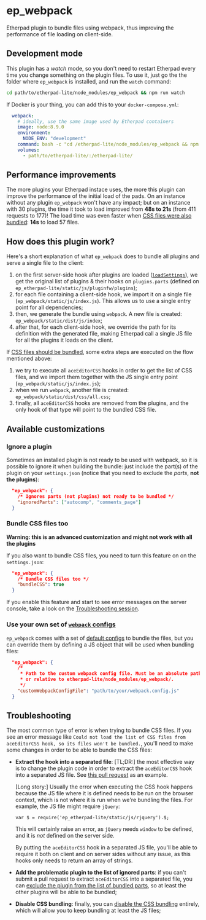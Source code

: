 # ep_webpack
Etherpad plugin to bundle files using webpack, thus improving the performance of file loading on client-side.

## Development mode

This plugin has a _watch_ mode, so you don't need to restart Etherpad every time you change something on the plugin files. To use it, just go the the folder where `ep_webpack` is installed, and run the `watch` command:

```bash
cd path/to/etherpad-lite/node_modules/ep_webpack && npm run watch
```

If Docker is your thing, you can add this to your `docker-compose.yml`:

```yml
  webpack:
    # ideally, use the same image used by Etherpad containers
    image: node:8.9.0
    environment:
      NODE_ENV: "development"
    command: bash -c "cd /etherpad-lite/node_modules/ep_webpack && npm run watch"
    volumes:
      - path/to/etherpad-lite/:/etherpad-lite/
```

## Performance improvements

The more plugins your Etherpad instace uses, the more this plugin can improve the performance of the initial load of the pads. On an instance without any plugin `ep_webpack` won't have any impact; but on an instance with 30 plugins, the time it took to load improved from **48s to 21s** (from 411 requests to 177)! The load time was even faster when [CSS files were also bundled](#bundle-css-files-too): **14s** to load 57 files.

## How does this plugin work?

Here's a short explanation of what `ep_webpack` does to bundle all plugins and serve a single file to the client:

1. on the first server-side hook after plugins are loaded ([`loadSettings`](http://etherpad.org/doc/v1.7.0/#index_loadsettings)), we get the original list of plugins & their hooks on `plugins.parts` (defined on `ep_etherpad-lite/static/js/pluginfw/plugins`);
1. for each file containing a client-side hook, we import it on a single file (`ep_webpack/static/js/index.js`). This allows us to use a single entry point for all dependencies;
1. then, we generate the bundle using `webpack`. A new file is created: `ep_webpack/static/dist/js/index`;
1. after that, for each client-side hook, we override the path for its definition with the generated file, making Etherpad call a single JS file for all the plugins it loads on the client.

If [CSS files should be bundled](#bundle-css-files-too), some extra steps are executed on the flow mentioned above:

1. we try to execute all `aceEditorCSS` hooks in order to get the list of CSS files, and we import them together with the JS single entry point (`ep_webpack/static/js/index.js`);
1. when we run `webpack`, another file is created: `ep_webpack/static/dist/css/all.css`;
1. finally, all `aceEditorCSS` hooks are removed from the plugins, and the only hook of that type will point to the bundled CSS file.

## Available customizations

### Ignore a plugin

Sometimes an installed plugin is not ready to be used with webpack, so it is possible to ignore it when building the bundle: just include the part(s) of the plugin on your `settings.json` (notice that you need to exclude the _parts_, **not the plugins**):

```json
  "ep_webpack": {
    /* Ignores parts (not plugins) not ready to be bundled */
    "ignoredParts": ["autocomp", "comments_page"]
  }
```

### Bundle CSS files too

**Warning: this is an advanced customization and might not work with all the plugins**

If you also want to bundle CSS files, you need to turn this feature on on the `settings.json`:

```json
  "ep_webpack": {
    /* Bundle CSS files too */
    "bundleCSS": true
  }
```

If you enable this feature and start to see error messages on the server console, take a look on the [Troubleshooting session](#troubleshooting).

### Use your own set of [`webpack` configs](https://webpack.js.org/configuration/)

`ep_webpack` comes with a set of [default configs](webpack.config.js) to bundle the files, but you can override them by defining a JS object that will be used when bundling files:

```json
  "ep_webpack": {
    /*
     * Path to the custom webpack config file. Must be an absolute path,
     * or relative to etherpad-lite/node_modules/ep_webpack/.
     */
    "customWebpackConfigFile": "path/to/your/webpack.config.js"
  }
```

## Troubleshooting

The most common type of error is when trying to bundle CSS files. If you see an error message like `Could not load the list of CSS files from aceEditorCSS hook, so its files won't be bundled.`, you'll need to make some changes in order to be able to bundle the CSS files:

- **Extract the hook into a separated file**: [TL;DR:] the most effective way is to change the plugin code in order to extract the `aceEditorCSS` hook into a separated JS file. See [this pull request]() as an example.

  [Long story:] Usually the error when executing the CSS hook happens because the JS file where it is defined needs to be run on the browser context, which is not where it is run when we're bundling the files. For example, the JS file might require `jQuery`:

  ```
  var $ = require('ep_etherpad-lite/static/js/rjquery').$;
  ```

  This will certainly raise an error, as `jQuery` needs `window` to be defined, and it is *not* defined on the server side.

  By putting the `aceEditorCSS` hook in a separated JS file, you'll be able to require it both on client and on server sides without any issue, as this hooks only needs to return an array of strings.

- **Add the problematic plugin to the list of ignored parts**: if you can't submit a pull request to extract `aceEditorCSS` into a separated file, you can [exclude the plugin from the list of bundled parts](#ignore-a-plugin), so at least the other plugins will be able to be bundled;

- **Disable CSS bundling**: finally, you can [disable the CSS bundling](#bundle-css-files-too) entirely, which will allow you to keep bundling at least the JS files;
